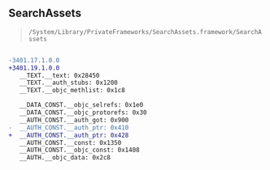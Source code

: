 ## SearchAssets

> `/System/Library/PrivateFrameworks/SearchAssets.framework/SearchAssets`

```diff

-3401.17.1.0.0
+3401.19.1.0.0
   __TEXT.__text: 0x28450
   __TEXT.__auth_stubs: 0x1200
   __TEXT.__objc_methlist: 0x1c8

   __DATA_CONST.__objc_selrefs: 0x1e0
   __DATA_CONST.__objc_protorefs: 0x30
   __AUTH_CONST.__auth_got: 0x900
-  __AUTH_CONST.__auth_ptr: 0x410
+  __AUTH_CONST.__auth_ptr: 0x428
   __AUTH_CONST.__const: 0x1350
   __AUTH_CONST.__objc_const: 0x1408
   __AUTH.__objc_data: 0x2c8

```
